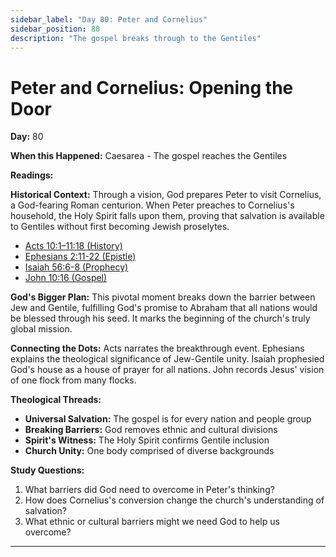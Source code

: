 ```yaml
---
sidebar_label: "Day 80: Peter and Cornelius"
sidebar_position: 80
description: "The gospel breaks through to the Gentiles"
---
```


# Peter and Cornelius: Opening the Door

**Day:** 80

**When this Happened:** Caesarea - The gospel reaches the Gentiles

**Readings:**

**Historical Context:** Through a vision, God prepares Peter to visit Cornelius, a God-fearing Roman centurion. When Peter preaches to Cornelius's household, the Holy Spirit falls upon them, proving that salvation is available to Gentiles without first becoming Jewish proselytes.
 - [Acts 10:1–11:18 (History)](https://www.biblegateway.com/passage/?search=Acts+10%3A1-11%3A18)
 - [Ephesians 2:11-22 (Epistle)](https://www.biblegateway.com/passage/?search=Ephesians+2%3A11-22)
 - [Isaiah 56:6-8 (Prophecy)](https://www.biblegateway.com/passage/?search=Isaiah+56%3A6-8)
 - [John 10:16 (Gospel)](https://www.biblegateway.com/passage/?search=John+10%3A16)

**God's Bigger Plan:** This pivotal moment breaks down the barrier between Jew and Gentile, fulfilling God's promise to Abraham that all nations would be blessed through his seed. It marks the beginning of the church's truly global mission.

**Connecting the Dots:** Acts narrates the breakthrough event. Ephesians explains the theological significance of Jew-Gentile unity. Isaiah prophesied God's house as a house of prayer for all nations. John records Jesus' vision of one flock from many flocks.

****Theological Threads:****
- **Universal Salvation:** The gospel is for every nation and people group
- **Breaking Barriers:** God removes ethnic and cultural divisions
- **Spirit's Witness:** The Holy Spirit confirms Gentile inclusion
- **Church Unity:** One body comprised of diverse backgrounds

**Study Questions:**
1. What barriers did God need to overcome in Peter's thinking?
2. How does Cornelius's conversion change the church's understanding of salvation?
3. What ethnic or cultural barriers might we need God to help us overcome?

---